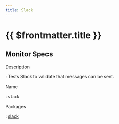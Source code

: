 ```yaml
---
title: Slack
---
```


# {{ $frontmatter.title }}

## Monitor Specs

Description

: Tests Slack to validate that messages can be sent.

Name

: `slack`

Packages

: [slack](slack_slack.md)


<!--@include: /parts/_1.md-->


<!--@include: /parts/_2.md-->